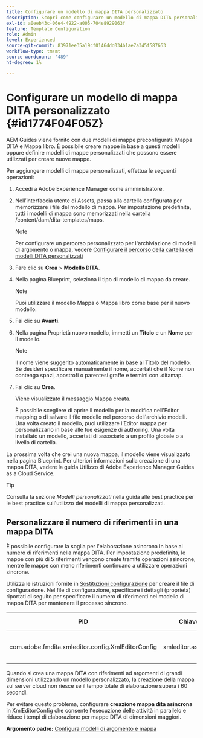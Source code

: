```yaml
---
title: Configurare un modello di mappa DITA personalizzato
description: Scopri come configurare un modello di mappa DITA personalizzato
exl-id: a0eeb43c-06e4-4922-a005-704e8929063f
feature: Template Configuration
role: Admin
level: Experienced
source-git-commit: 83971ee35a19cf0146ddd034b1ae7a345f587663
workflow-type: tm+mt
source-wordcount: '489'
ht-degree: 1%

---
```


# Configurare un modello di mappa DITA personalizzato {#id1774F04F05Z}

AEM Guides viene fornito con due modelli di mappe preconfigurati: Mappa DITA e Mappa libro. È possibile creare mappe in base a questi modelli oppure definire modelli di mappe personalizzati che possono essere utilizzati per creare nuove mappe.

Per aggiungere modelli di mappa personalizzati, effettua le seguenti operazioni:

1. Accedi a Adobe Experience Manager come amministratore.

1. Nell’interfaccia utente di Assets, passa alla cartella configurata per memorizzare i file del modello di mappa. Per impostazione predefinita, tutti i modelli di mappa sono memorizzati nella cartella /content/dam/dita-templates/maps.

   >[!NOTE]
   >
   > Per configurare un percorso personalizzato per l&#39;archiviazione di modelli di argomento o mappa, vedere [Configurare il percorso della cartella dei modelli DITA personalizzati](conf-template-tags-custom-dita-topic-template.md#id191LCF0095Z)

1. Fare clic su **Crea** \> **Modello DITA**.

1. Nella pagina Blueprint, seleziona il tipo di modello di mappa da creare.

   >[!NOTE]
   >
   > Puoi utilizzare il modello Mappa o Mappa libro come base per il nuovo modello.

1. Fai clic su **Avanti**.

1. Nella pagina Proprietà nuovo modello, immetti un **Titolo** e un **Nome** per il modello.

   >[!NOTE]
   >
   > Il nome viene suggerito automaticamente in base al Titolo del modello. Se desideri specificare manualmente il nome, accertati che il Nome non contenga spazi, apostrofi o parentesi graffe e termini con .ditamap.

1. Fai clic su **Crea**.

   Viene visualizzato il messaggio Mappa creata.

   È possibile scegliere di aprire il modello per la modifica nell&#39;Editor mapping o di salvare il file modello nel percorso dell&#39;archivio modelli. Una volta creato il modello, puoi utilizzare l’Editor mappa per personalizzarlo in base alle tue esigenze di authoring. Una volta installato un modello, accertati di associarlo a un profilo globale o a livello di cartella.


La prossima volta che crei una nuova mappa, il modello viene visualizzato nella pagina Blueprint. Per ulteriori informazioni sulla creazione di una mappa DITA, vedere la guida Utilizzo di Adobe Experience Manager Guides as a Cloud Service.

>[!TIP]
>
> Consulta la sezione *Modelli personalizzati* nella guida alle best practice per le best practice sull&#39;utilizzo dei modelli di mappa personalizzati.


## Personalizzare il numero di riferimenti in una mappa DITA

È possibile configurare la soglia per l&#39;elaborazione asincrona in base al numero di riferimenti nella mappa DITA. Per impostazione predefinita, le mappe con più di 5 riferimenti vengono create tramite operazioni asincrone, mentre le mappe con meno riferimenti continuano a utilizzare operazioni sincrone.


Utilizza le istruzioni fornite in [Sostituzioni configurazione](download-install-additional-config-override.md#) per creare il file di configurazione. Nel file di configurazione, specificare i dettagli (proprietà) riportati di seguito per specificare il numero di riferimenti nel modello di mappa DITA per mantenere il processo sincrono.

| PID | Chiave proprietà | Valore proprietà |
|---|------------|--------------|
| com.adobe.fmdita.xmleditor.config.XmlEditorConfig | xmleditor.asyncmapcreation | > 0 <br> **Valore predefinito**: 5 |

Quando si crea una mappa DITA con riferimenti ad argomenti di grandi dimensioni utilizzando un modello personalizzato, la creazione della mappa sul server cloud non riesce se il tempo totale di elaborazione supera i 60 secondi.

Per evitare questo problema, configurare **creazione mappa dita asincrona** in XmlEditorConfig che consente l&#39;esecuzione delle attività in parallelo e riduce i tempi di elaborazione per mappe DITA di dimensioni maggiori.

**Argomento padre:** [Configura modelli di argomento e mappa](conf-template-tags.md)
